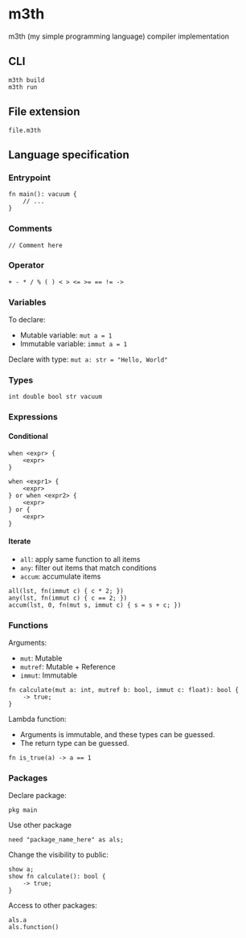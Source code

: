 # m3th
m3th (my simple programming language) compiler implementation

## CLI
```
m3th build
m3th run
```

## File extension
`file.m3th`

## Language specification

### Entrypoint
```
fn main(): vacuum {
    // ...
}
```

### Comments
```
// Comment here
```

### Operator
```
+ - * / % ( ) < > <= >= == != ->
```

### Variables
To declare:
- Mutable variable: `mut a = 1`
- Immutable variable: `immut a = 1`

Declare with type:
`mut a: str = "Hello, World"`

### Types
```
int double bool str vacuum
```

### Expressions

#### Conditional
```
when <expr> {
    <expr>
}

when <expr1> {
    <expr>
} or when <expr2> {
    <expr>
} or {
    <expr>
}
```


#### Iterate
- `all`: apply same function to all items
- `any`: filter out items that match conditions
- `accum`: accumulate items

```
all(lst, fn(immut c) { c * 2; })
any(lst, fn(immut c) { c == 2; })
accum(lst, 0, fn(mut s, immut c) { s = s + c; })
```

### Functions
Arguments:
- `mut`: Mutable
- `mutref`: Mutable + Reference
- `immut`: Immutable

```
fn calculate(mut a: int, mutref b: bool, immut c: float): bool {
    -> true;
}
```

Lambda function:
- Arguments is immutable, and these types can be guessed.
- The return type can be guessed.
```
fn is_true(a) -> a == 1
```

### Packages

Declare package:

```
pkg main
```

Use other package
```
need "package_name_here" as als;
```

Change the visibility to public:
```
show a;
show fn calculate(): bool {
    -> true;
}
```

Access to other packages:
```
als.a
als.function()
```

